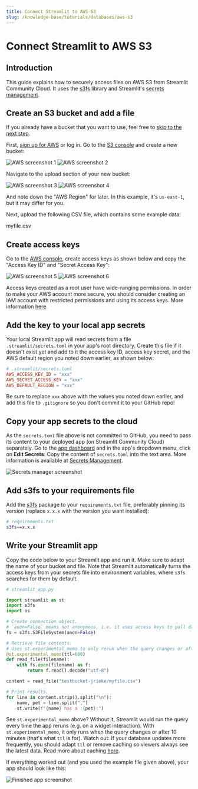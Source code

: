 ```yaml
---
title: Connect Streamlit to AWS S3
slug: /knowledge-base/tutorials/databases/aws-s3
---
```


# Connect Streamlit to AWS S3

## Introduction

This guide explains how to securely access files on AWS S3 from Streamlit Community Cloud. It uses the [s3fs](https://github.com/dask/s3fs) library and Streamlit's [secrets management](/streamlit-community-cloud/get-started/deploy-an-app/connect-to-data-sources/secrets-management).

## Create an S3 bucket and add a file

<Note>

If you already have a bucket that you want to use, feel free
to [skip to the next step](#create-access-keys).

</Note>

First, [sign up for AWS](https://aws.amazon.com/) or log in. Go to the [S3 console](https://s3.console.aws.amazon.com/s3/home) and create a new bucket:

<Flex>
<Image alt="AWS screenshot 1" src="/images/databases/aws-1.png" />
<Image alt="AWS screenshot 2" src="/images/databases/aws-2.png" />
</Flex>

Navigate to the upload section of your new bucket:

<Flex>
<Image alt="AWS screenshot 3" src="/images/databases/aws-3.png" />
<Image alt="AWS screenshot 4" src="/images/databases/aws-4.png" />
</Flex>

And note down the "AWS Region" for later. In this example, it's `us-east-1`, but it may differ for you.

Next, upload the following CSV file, which contains some example data:

<Download href="/images/databases/myfile.csv">myfile.csv</Download>

## Create access keys

Go to the [AWS console](https://console.aws.amazon.com/), create access keys as shown below and copy the "Access Key ID" and "Secret Access Key":

<Flex>
<Image alt="AWS screenshot 5" src="/images/databases/aws-5.png" />
<Image alt="AWS screenshot 6" src="/images/databases/aws-6.png" />
</Flex>

<Tip>

Access keys created as a root user have wide-ranging permissions. In order to make your AWS account
more secure, you should consider creating an IAM account with restricted permissions and using its
access keys. More information [here](https://docs.aws.amazon.com/general/latest/gr/aws-sec-cred-types.html).

</Tip>

## Add the key to your local app secrets

Your local Streamlit app will read secrets from a file `.streamlit/secrets.toml` in your app's root directory. Create this file if it doesn't exist yet and add to it the access key ID, access key secret, and the AWS default region you noted down earlier, as shown below:

```toml
# .streamlit/secrets.toml
AWS_ACCESS_KEY_ID = "xxx"
AWS_SECRET_ACCESS_KEY = "xxx"
AWS_DEFAULT_REGION = "xxx"
```

<Important>

Be sure to replace `xxx` above with the values you noted down earlier, and add this file to `.gitignore` so you don't commit it to your GitHub repo!

</Important>

## Copy your app secrets to the cloud

As the `secrets.toml` file above is not committed to GitHub, you need to pass its content to your deployed app (on Streamlit Community Cloud) separately. Go to the [app dashboard](https://share.streamlit.io/) and in the app's dropdown menu, click on **Edit Secrets**. Copy the content of `secrets.toml` into the text area. More information is available at [Secrets Management](/streamlit-community-cloud/get-started/deploy-an-app/connect-to-data-sources/secrets-management).

![Secrets manager screenshot](/images/databases/edit-secrets.png)

## Add s3fs to your requirements file

Add the [s3fs](https://github.com/dask/s3fs) package to your `requirements.txt` file, preferably pinning its version (replace `x.x.x` with the version you want installed):

```bash
# requirements.txt
s3fs==x.x.x
```

## Write your Streamlit app

Copy the code below to your Streamlit app and run it. Make sure to adapt the name of your bucket and file. Note that Streamlit automatically turns the access keys from your secrets file into environment variables, where `s3fs` searches for them by default.

```python
# streamlit_app.py

import streamlit as st
import s3fs
import os

# Create connection object.
# `anon=False` means not anonymous, i.e. it uses access keys to pull data.
fs = s3fs.S3FileSystem(anon=False)

# Retrieve file contents.
# Uses st.experimental_memo to only rerun when the query changes or after 10 min.
@st.experimental_memo(ttl=600)
def read_file(filename):
    with fs.open(filename) as f:
        return f.read().decode("utf-8")

content = read_file("testbucket-jrieke/myfile.csv")

# Print results.
for line in content.strip().split("\n"):
    name, pet = line.split(",")
    st.write(f"{name} has a :{pet}:")
```

See `st.experimental_memo` above? Without it, Streamlit would run the query every time the app reruns (e.g. on a widget interaction). With `st.experimental_memo`, it only runs when the query changes or after 10 minutes (that's what `ttl` is for). Watch out: If your database updates more frequently, you should adapt `ttl` or remove caching so viewers always see the latest data. Read more about caching [here](/library/advanced-features/experimental-cache-primitives).

If everything worked out (and you used the example file given above), your app should look like this:

![Finished app screenshot](/images/databases/streamlit-app.png)
